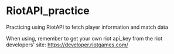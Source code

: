 # RiotAPI_practice
Practicing using RiotAPI to fetch player information and match data

When using, remember to get your own riot api_key from the riot developers' site: https://developer.riotgames.com/
